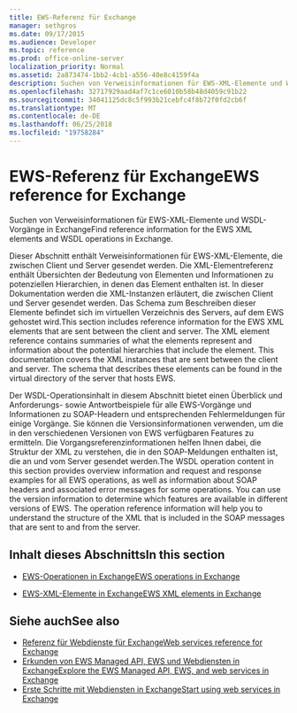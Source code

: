 ```yaml
---
title: EWS-Referenz für Exchange
manager: sethgros
ms.date: 09/17/2015
ms.audience: Developer
ms.topic: reference
ms.prod: office-online-server
localization_priority: Normal
ms.assetid: 2a873474-1bb2-4cb1-a556-40e8c4159f4a
description: Suchen von Verweisinformationen für EWS-XML-Elemente und WSDL-Vorgänge in Exchange
ms.openlocfilehash: 32717929aad4af7c1ce6010b58b48d4059c91b22
ms.sourcegitcommit: 34041125dc8c5f993b21cebfc4f8b72f0fd2cb6f
ms.translationtype: MT
ms.contentlocale: de-DE
ms.lasthandoff: 06/25/2018
ms.locfileid: "19758284"
---
```

# <a name="ews-reference-for-exchange"></a><span data-ttu-id="47866-103">EWS-Referenz für Exchange</span><span class="sxs-lookup"><span data-stu-id="47866-103">EWS reference for Exchange</span></span>

<span data-ttu-id="47866-104">Suchen von Verweisinformationen für EWS-XML-Elemente und WSDL-Vorgänge in Exchange</span><span class="sxs-lookup"><span data-stu-id="47866-104">Find reference information for the EWS XML elements and WSDL operations in Exchange.</span></span>
  
<span data-ttu-id="47866-p101">Dieser Abschnitt enthält Verweisinformationen für EWS-XML-Elemente, die zwischen Client und Server gesendet werden. Die XML-Elementreferenz enthält Übersichten der Bedeutung von Elementen und Informationen zu potenziellen Hierarchien, in denen das Element enthalten ist. In dieser Dokumentation werden die XML-Instanzen erläutert, die zwischen Client und Server gesendet werden. Das Schema zum Beschreiben dieser Elemente befindet sich im virtuellen Verzeichnis des Servers, auf dem EWS gehostet wird.</span><span class="sxs-lookup"><span data-stu-id="47866-p101">This section includes reference information for the EWS XML elements that are sent between the client and server. The XML element reference contains summaries of what the elements represent and information about the potential hierarchies that include the element. This documentation covers the XML instances that are sent between the client and server. The schema that describes these elements can be found in the virtual directory of the server that hosts EWS.</span></span> 
  
<span data-ttu-id="47866-p102">Der WSDL-Operationsinhalt in diesem Abschnitt bietet einen Überblick und Anforderungs- sowie Antwortbeispiele für alle EWS-Vorgänge und Informationen zu SOAP-Headern und entsprechenden Fehlermeldungen für einige Vorgänge. Sie können die Versionsinformationen verwenden, um die in den verschiedenen Versionen von EWS verfügbaren Features zu ermitteln. Die Vorgangsreferenzinformationen helfen Ihnen dabei, die Struktur der XML zu verstehen, die in den SOAP-Meldungen enthalten ist, die an und vom Server gesendet werden.</span><span class="sxs-lookup"><span data-stu-id="47866-p102">The WSDL operation content in this section provides overview information and request and response examples for all EWS operations, as well as information about SOAP headers and associated error messages for some operations. You can use the version information to determine which features are available in different versions of EWS. The operation reference information will help you to understand the structure of the XML that is included in the SOAP messages that are sent to and from the server.</span></span> 
  
## <a name="in-this-section"></a><span data-ttu-id="47866-112">Inhalt dieses Abschnitts</span><span class="sxs-lookup"><span data-stu-id="47866-112">In this section</span></span>
<span data-ttu-id="47866-113"><a name="bk_InThisSection"> </a></span><span class="sxs-lookup"><span data-stu-id="47866-113"></span></span>

- [<span data-ttu-id="47866-114">EWS-Operationen in Exchange</span><span class="sxs-lookup"><span data-stu-id="47866-114">EWS operations in Exchange</span></span>](ews-operations-in-exchange.md)
    
- [<span data-ttu-id="47866-115">EWS-XML-Elemente in Exchange</span><span class="sxs-lookup"><span data-stu-id="47866-115">EWS XML elements in Exchange</span></span>](ews-xml-elements-in-exchange.md)
    
## <a name="see-also"></a><span data-ttu-id="47866-116">Siehe auch</span><span class="sxs-lookup"><span data-stu-id="47866-116">See also</span></span>

- [<span data-ttu-id="47866-117">Referenz für Webdienste für Exchange</span><span class="sxs-lookup"><span data-stu-id="47866-117">Web services reference for Exchange</span></span>](web-services-reference-for-exchange.md)
- [<span data-ttu-id="47866-118">Erkunden von EWS Managed API, EWS und Webdiensten in Exchange</span><span class="sxs-lookup"><span data-stu-id="47866-118">Explore the EWS Managed API, EWS, and web services in Exchange</span></span>](../exchange-web-services/explore-the-ews-managed-api-ews-and-web-services-in-exchange.md)
- [<span data-ttu-id="47866-119">Erste Schritte mit Webdiensten in Exchange</span><span class="sxs-lookup"><span data-stu-id="47866-119">Start using web services in Exchange</span></span>](../exchange-web-services/start-using-web-services-in-exchange.md)
    

